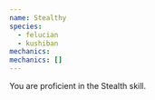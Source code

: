 ```yaml
---
name: Stealthy
species:
  - felucian
  - kushiban
mechanics:
mechanics: []
---
```

You are proficient in the Stealth skill.
